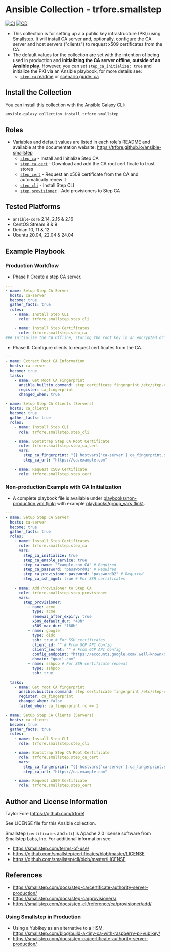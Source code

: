 # Ansible Collection - trfore.smallstep

[![CI](https://github.com/trfore/ansible-smallstep/actions/workflows/ci.yml/badge.svg?branch=main)](https://github.com/trfore/ansible-smallstep/actions/workflows/ci.yml)
[![CD](https://github.com/trfore/ansible-smallstep/actions/workflows/cd.yml/badge.svg?branch=main)](https://github.com/trfore/ansible-smallstep/actions/workflows/cd.yml)

- This collection is for setting up a a public key infrastructure (PKI) using Smallstep. It will install CA server and, optionally, configure the CA server and host servers ("clients") to request x509 certificates from the CA.
- The default values for the collection are set with the intention of being used in production and **initializing the CA server offline, outside of an Ansible play**. However, you can set `step_ca_initialize: true` and initialize the PKI via an Ansible playbook, for more details see:
  - [`step_ca` readme](roles/step_ca/README.md) or [scenario guide: ca](https://trfore.github.io/ansible-smallstep/guide_ca_nonproduction.html)

## Install the Collection

You can install this collection with the Ansible Galaxy CLI:

```bash
ansible-galaxy collection install trfore.smallstep
```

## Roles

- Variables and default values are listed in each role's README and available at the documentation website: https://trfore.github.io/ansible-smallstep
  - [`step_ca`](roles/step_ca/README.md) - Install and Initialize Step CA
  - [`step_ca_cert`](roles/step_ca_cert/README.md) - Download and add the CA root certificate to trust stores
  - [`step_cert`](roles/step_cert/README.md) - Request an x509 certificate from the CA and automatically renew it
  - [`step_cli`](roles/step_cli/README.md) - Install Step CLI
  - [`step_provisioner`](roles/step_provisioner/README.md) - Add provisioners to Step CA

## Tested Platforms

- `ansible-core` 2.14, 2.15 & 2.16
- CentOS Stream 8 & 9
- Debian 10, 11 & 12
- Ubuntu 20.04, 22.04 & 24.04

## Example Playbook

### Production Workflow

- Phase I: Create a step CA server.

```yaml
---
- name: Setup Step CA Server
  hosts: ca-server
  become: true
  gather_facts: true
  roles:
    - name: Install Step CLI
      role: trfore.smallstep.step_cli

    - name: Install Step Certificates
      role: trfore.smallstep.step_ca
### Initialize the CA Offline, storing the root key in an encrypted drive ###
```

- Phase II: Configure clients to request certificates from the CA.

```yaml
---
- name: Extract Root CA Information
  hosts: ca-server
  become: true
  tasks:
    - name: Get Root CA Fingerprint
      ansible.builtin.command: step certificate fingerprint /etc/step-ca/certs/root_ca.crt
      register: ca_fingerprint
      changed_when: true

- name: Setup Step CA Clients (Servers)
  hosts: ca_clients
  become: true
  gather_facts: true
  roles:
    - name: Install Step CLI
      role: trfore.smallstep.step_cli

    - name: Bootstrap Step CA Root Certificate
      role: trfore.smallstep.step_ca_cert
      vars:
        step_ca_fingerprint: "{{ hostvars['ca-server'].ca_fingerprint.stdout }}"
        step_ca_url: "https://ca.example.com"

    - name: Request x509 Certificate
      role: trfore.smallstep.step_cert
```

### Non-production Example with CA Initialization

- A complete playbook file is available under [playbooks/non-production.yml (link)](https://github.com/trfore/ansible-smallstep/blob/main/playbooks/non-production.yml) with example [playbooks/group_vars (link)](https://github.com/trfore/ansible-smallstep/tree/main/playbooks/group_vars).

```yaml
---
- name: Setup Step CA Server
  hosts: ca-server
  become: true
  gather_facts: true
  roles:
    - name: Install Step Certificates
      role: trfore.smallstep.step_ca
      vars:
        step_ca_initialize: true
        step_ca_enable_service: true
        step_ca_name: "Example.com CA" # Required
        step_ca_password: "password01" # Required
        step_ca_provisioner_password: "password02" # Required
        step_ca_ssh_mgmt: true # For SSH certificates

    - name: Add Provisioner to Step CA
      role: trfore.smallstep.step_provisioner
      vars:
        step_provisioner:
          - name: acme
            type: acme
            renewal_after_expiry: true
            x509_default_dur: "48h"
            x509_max_dur: "168h"
          - name: google
            type: oidc
            ssh: true # For SSH certificates
            client_id: "" # From GCP API Config
            client_secret: "" # From GCP API Config
            config_endpoint: "https://accounts.google.com/.well-known/openid-configuration"
            domain: "gmail.com"
          - name: sshpop # For SSH certificate renewal
            type: sshpop
            ssh: true

  tasks:
    - name: Get root CA fingerprint
      ansible.builtin.command: step certificate fingerprint /etc/step-ca/certs/root_ca.crt
      register: ca_fingerprint
      changed_when: false
      failed_when: ca_fingerprint.rc == 1

- name: Setup Step CA Clients (Servers)
  hosts: ca_clients
  become: true
  gather_facts: true
  roles:
    - name: Install Step CLI
      role: trfore.smallstep.step_cli

    - name: Bootstrap Step CA Root Certificate
      role: trfore.smallstep.step_ca_cert
      vars:
        step_ca_fingerprint: "{{ hostvars['ca-server'].ca_fingerprint.stdout }}"
        step_ca_url: "https://ca.example.com"

    - name: Request x509 Certificate
      role: trfore.smallstep.step_cert
```

## Author and License Information

Taylor Fore (https://github.com/trfore)

See LICENSE file for this Ansible collection.

Smallstep (`certificates` and `cli`) is Apache 2.0 license software from Smallstep Labs, Inc. For additional information see:

- https://smallstep.com/terms-of-use/
- https://github.com/smallstep/certificates/blob/master/LICENSE
- https://github.com/smallstep/cli/blob/master/LICENSE

## References

- https://smallstep.com/docs/step-ca/certificate-authority-server-production/
- https://smallstep.com/docs/step-ca/provisioners/
- https://smallstep.com/docs/step-cli/reference/ca/provisioner/add/

### Using Smallstep in Production

- Using a Yubikey as an alternative to a HSM, https://smallstep.com/blog/build-a-tiny-ca-with-raspberry-pi-yubikey/
- https://smallstep.com/docs/step-ca/certificate-authority-server-production/
